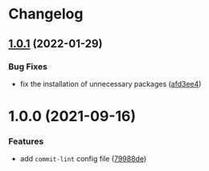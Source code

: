 # Changelog

## [1.0.1](https://github.com/cogni8r/commitlint-config-cog/compare/v1.0.0...v1.0.1) (2022-01-29)


### Bug Fixes

* fix the installation of unnecessary packages ([afd3ee4](https://github.com/cogni8r/commitlint-config-cog/commit/afd3ee4f3485549e90ffcb5b0494e86b729c7d85))

# 1.0.0 (2021-09-16)


### Features

* add `commit-lint` config file ([79988de](https://github.com/cogni8r/commitlint-config-cog/commit/79988dedacacdd0cfa9605fd03f25edb6b20ae01))
